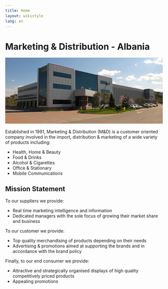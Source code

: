 ```yaml
---
title: Home
layout: wikistyle
lang: en
---
```


Marketing & Distribution - Albania
==================================


<div style="text-align: center;"><img class="border" src="images/MD-offices.jpg" alt="M&amp;D Headquarters" /></div>

Established in 1991, Marketing & Distribution (M&D) is a customer oriented company involved in the import, distribution & marketing of a wide variety of products including:

* Health, Home & Beauty
* Food & Drinks
* Alcohol & Cigarettes
* Office & Stationary
* Mobile Communications


Mission Statement
-----------------
To our suppliers we provide:
* Real time marketing intelligence and information
* Dedicated managers with the sole focus of growing their market share and business

To our customer we provide:
* Top quality merchandising of products depending on their needs
* Advertising & promotions aimed at supporting the brands and in accordance with the brand policy

Finally, to our end consumer we provide:
* Attractive and strategically organised displays of high quality competitively priced products
* Appealing promotions

